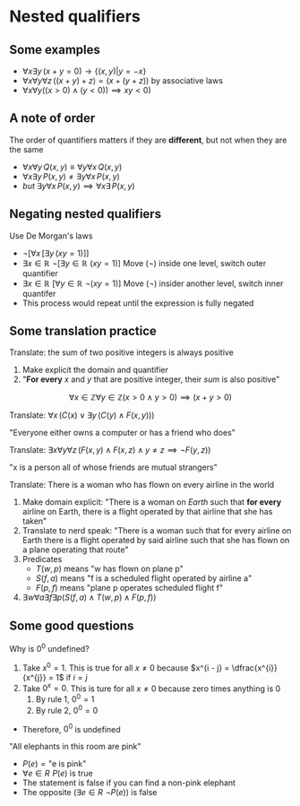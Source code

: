 # Nested qualifiers

## Some examples

- $\forall x \exists y \, (x + y =0) \to \{ (x, y) \vert y = -x \}$
- $\forall x \forall y \forall z \, ((x + y) + z) = (x + (y + z))$ by associative laws
- $\forall x \forall y ((x > 0) \land (y < 0)) \implies xy < 0)$

## A note of order

The order of quantifiers matters if they are **different**, but not when they are the same

- $\forall x \forall y \, Q(x,y) \equiv \forall y \forall x \, Q(x, y)$
- $\forall x \exists y \, P(x, y) \ne \exists y \forall x \, P(x, y)$
- *but* $\exists y \forall x \, P(x, y) \implies \forall x \exists \, P(x, y)$

## Negating nested qualifiers

Use De Morgan's laws

- $\neg [\forall x \, [\exists y \, (xy = 1)]]$
- $\exists x \in \mathbb{R} \,\, \neg [\exists y \in \mathbb{R} \,\, (xy = 1)]$ Move ($\neg$) inside one level, switch outer quantifier
- $\exists x \in \mathbb{R} \,\, [\forall y \in \mathbb{R} \,\, \neg (xy = 1)]$ Move ($\neg$) insider another level, switch inner quantifer
- This process would repeat until the expression is fully negated

## Some translation practice

Translate: the sum of two positive integers is always positive

1) Make explicit the domain and quantifier
2) "**For every** $x$ and $y$ that are positive integer, their *sum* is also positive"

$$
    \forall x \in \mathbb{Z} 
    \forall y \in \mathbb{Z} 
    (x > 0 \land y > 0) \implies (x + y > 0)
$$

Translate: $\forall x \, (C(x) \lor \exists y \, (C(y) \land F(x, y)))$

"Everyone either owns a computer or has a friend who does"

Translate: $\exists x \forall y \forall z \, (F(x, y) \land F(x, z) \land y \ne z \implies \neg F(y, z))$

"x is a person all of whose friends are mutual strangers"

Translate: There is a woman who has flown on every airline in the world

1) Make domain explicit: "There is a woman on *Earth* such that **for every** airline on Earth, there is a flight operated by that airline that she has taken"
2) Translate to nerd speak: "There is a woman such that for every airline on Earth there is a flight operated by said airline such that she has flown on a plane operating that route"
3) Predicates
    - $T(w, p)$ means "w has flown on plane p"
    - $S(f, a)$ means "f is a scheduled flight operated by airline a"
    - $F(p, f)$ means "plane p operates scheduled flight f"
4) $\exists w \forall a \exists f \exists p (S(f, a) \land T(w, p) \land F(p, f))$

## Some good questions

Why is $0^{0}$ undefined?

1) Take $x^{0} = 1$. This is true for all $x \ne 0$ because $x^{i - j} = \dfrac{x^{i}}{x^{j}} = 1$ if $i=j$
2) Take $0^{x} = 0$. This is ture for all $x \ne 0$ because zero times anything is 0
    1) By rule 1, $0^{0} = 1$
    2) By rule 2, $0^{0} = 0$
- Therefore,  $0^{0}$ is undefined

"All elephants in this room are pink"

- $P(e) = \text{"e is pink"}$
- $\forall e \in R \,\, P(e)$ is true
- The statement is false if you can find a non-pink elephant
- The opposite ($\exists e \in R \,\, \neg P(e)$) is false